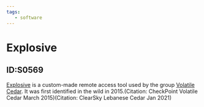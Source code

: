```yaml
---
tags:
   - software
---
```

# Explosive
## ID:S0569
[Explosive](/mitre/software/S0569) is a custom-made remote access tool used by the group [Volatile Cedar](/mitre/groups/G0123). It was first identified in the wild in 2015.(Citation: CheckPoint Volatile Cedar March 2015)(Citation: ClearSky Lebanese Cedar Jan 2021)  
